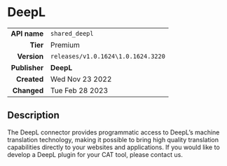 # DeepL
| | |
|-:|-|
|**API name**|`shared_deepl`|
|**Tier**|Premium|
|**Version**|`releases/v1.0.1624\1.0.1624.3220`|
|**Publisher**|**DeepL**|
|**Created**|Wed Nov 23 2022|
|**Changed**|Tue Feb 28 2023|

## Description
The DeepL connector provides programmatic access to DeepL’s machine translation technology, making it possible to bring high quality translation capabilities directly to your websites and applications. If you would like to develop a DeepL plugin for your CAT tool, please contact us.
